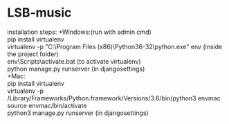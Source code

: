 # LSB-music
installation steps:
+Windows:(run with admin cmd)  
    pip install virtualenv  
    virtualenv -p "C:\Program Files (x86)\Python36-32\python.exe" env (inside the project folder)  
    env\Scripts\activate.bat (to activate virtualenv)  
    python manage.py runserver (in djangosettings)  
+Mac:  
    pip install virtualenv  
    virtualenv -p /Library/Frameworks/Python.framework/Versions/3.6/bin/python3 envmac  
    source envmac/bin/activate  
    python3 manage.py runserver (in djangosettings)  
    
